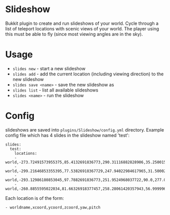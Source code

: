 Slideshow
=========

Bukkit plugin to create and run slideshows of your world.  Cycle through a list of teleport locations with
scenic views of your world.  The player using this must be able to fly (since most viewing angles are in the sky).

Usage
=====

* `slides new` - start a new slideshow
* `slides add` - add the current location (including viewing direction) to the new slideshow
* `slides save <name>` - save the new slideshow as <name>
* `slides list` - list all available slideshows
* `slides <name>` - run the slideshow <name>

Config
======

slideshows are saved into `plugins/Slideshow/config.yml` directory.  Example config file which has
4 slides in the slideshow named 'test':

    slides:
      test:
        locations:
        - world,-273.72491573955375,85.4132691836773,290.31116882828906,35.250015,151.19955
        - world,-299.21646853355395,77.53826918367729,247.94022984617965,31.50002,236.84967
        - world,-293.12986180853045,97.7882691836773,251.9524968037722,90.0,277.04968
        - world,-260.8855595022034,81.66326918377457,258.28061420357943,56.999996,234.89966

Each location is of the form:

    - worldname,xcoord,ycoord,zcoord,yaw,pitch